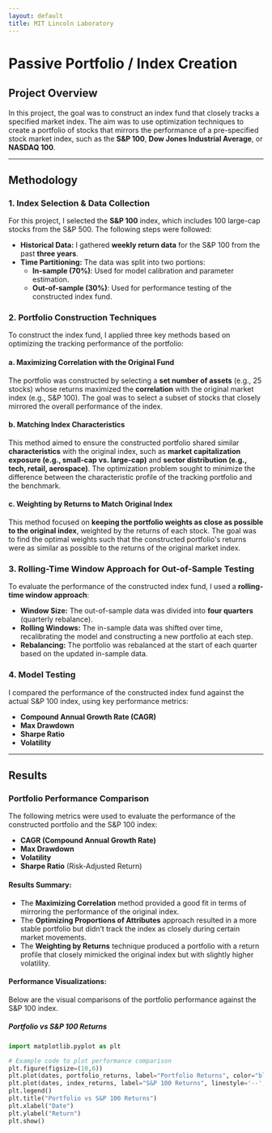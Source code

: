 ```yaml
---
layout: default
title: MIT Lincoln Laboratory
---
```


# Passive Portfolio / Index Creation

## Project Overview

In this project, the goal was to construct an index fund that closely tracks a specified market index. The aim was to use optimization techniques to create a portfolio of stocks that mirrors the performance of a pre-specified stock market index, such as the **S&P 100**, **Dow Jones Industrial Average**, or **NASDAQ 100**.

---

## Methodology

### 1. **Index Selection & Data Collection**
For this project, I selected the **S&P 100** index, which includes 100 large-cap stocks from the S&P 500. The following steps were followed:

- **Historical Data:** I gathered **weekly return data** for the S&P 100 from the past **three years**.
- **Time Partitioning:** The data was split into two portions:
  - **In-sample (70%)**: Used for model calibration and parameter estimation.
  - **Out-of-sample (30%)**: Used for performance testing of the constructed index fund.

### 2. **Portfolio Construction Techniques**
To construct the index fund, I applied three key methods based on optimizing the tracking performance of the portfolio:

#### a. **Maximizing Correlation with the Original Fund**
The portfolio was constructed by selecting a **set number of assets** (e.g., 25 stocks) whose returns maximized the **correlation** with the original market index (e.g., S&P 100). The goal was to select a subset of stocks that closely mirrored the overall performance of the index.

#### b. **Matching Index Characteristics**
This method aimed to ensure the constructed portfolio shared similar **characteristics** with the original index, such as **market capitalization exposure (e.g., small-cap vs. large-cap)** and **sector distribution (e.g., tech, retail, aerospace)**. The optimization problem sought to minimize the difference between the characteristic profile of the tracking portfolio and the benchmark.


#### c. **Weighting by Returns to Match Original Index**
This method focused on **keeping the portfolio weights as close as possible to the original index**, weighted by the returns of each stock. The goal was to find the optimal weights such that the constructed portfolio's returns were as similar as possible to the returns of the original market index.

### 3. **Rolling-Time Window Approach for Out-of-Sample Testing**
To evaluate the performance of the constructed index fund, I used a **rolling-time window approach**:

- **Window Size:** The out-of-sample data was divided into **four quarters** (quarterly rebalance).
- **Rolling Windows:** The in-sample data was shifted over time, recalibrating the model and constructing a new portfolio at each step.
- **Rebalancing:** The portfolio was rebalanced at the start of each quarter based on the updated in-sample data.

### 4. **Model Testing**
I compared the performance of the constructed index fund against the actual S&P 100 index, using key performance metrics:

- **Compound Annual Growth Rate (CAGR)**
- **Max Drawdown**
- **Sharpe Ratio**
- **Volatility**

---

## Results

### Portfolio Performance Comparison
The following metrics were used to evaluate the performance of the constructed portfolio and the S&P 100 index:

- **CAGR (Compound Annual Growth Rate)**
- **Max Drawdown**
- **Volatility**
- **Sharpe Ratio** (Risk-Adjusted Return)

#### Results Summary:
- The **Maximizing Correlation** method provided a good fit in terms of mirroring the performance of the original index.
- The **Optimizing Proportions of Attributes** approach resulted in a more stable portfolio but didn’t track the index as closely during certain market movements.
- The **Weighting by Returns** technique produced a portfolio with a return profile that closely mimicked the original index but with slightly higher volatility.

#### Performance Visualizations:
Below are the visual comparisons of the portfolio performance against the S&P 100 index.

##### Portfolio vs S&P 100 Returns

```python
import matplotlib.pyplot as plt

# Example code to plot performance comparison
plt.figure(figsize=(10,6))
plt.plot(dates, portfolio_returns, label="Portfolio Returns", color="blue")
plt.plot(dates, index_returns, label="S&P 100 Returns", linestyle='--', color="red")
plt.legend()
plt.title("Portfolio vs S&P 100 Returns")
plt.xlabel("Date")
plt.ylabel("Return")
plt.show()
```

